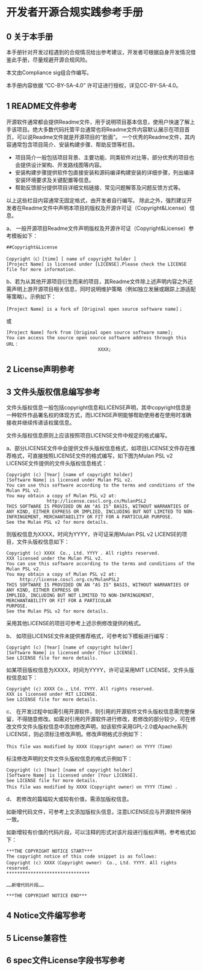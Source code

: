 # 开发者开源合规实践参考手册

## 0 关于本手册

本手册针对开发过程遇到的合规情况给出参考建议，开发者可根据自身开发情况借鉴此手册，尽量规避开源合规风险。

本文由Compliance sig组合作编写。

本手册内容依据 “CC-BY-SA-4.0” 许可证进行授权，详见CC-BY-SA-4.0。

## 1 README文件参考

开源软件通常都会提供Readme文件，用于说明项目基本信息，使用户快速了解上手该项目。绝大多数代码托管平台通常也将Readme文件内容默认展示在项目首页，可以说Readme文件就是开源项目的“脸面”。
一个优秀的Readme文件，其内容通常包含项目简介、安装构建步骤、帮助反馈等栏目。

- 项目简介一般包括项目背景、主要功能、同类软件对比等，部分优秀的项目也会提供设计架构、开发路线图等内容。
- 安装构建步骤提供软件包直接安装和源码编译构建安装的详细步骤，列出编译安装环境要求及关键配置等信息。
- 帮助反馈部分提供项目详细文档链接、常见问题解答及问题反馈方式等。

以上这些栏目内容通常无固定格式，由开发者自行编写。
除此之外，强烈建议开发者在Readme文件中声明本项目的版权及开源许可证（Copyright&License）信息。

a、 一般开源项目Readme文件声明版权及开源许可证（Copyright&License）参考模板如下：

```
##Copyright&License

Copyright（c）[time] [ name of copyright holder ]
[Project Name] is licensed under [LICENSE].Please check the LICENSE file for more information.

```

b、若为从其他开源项目衍生而来的项目，其Readme文件除上述声明内容之外还需声明上游开源项目相关信息，同时说明维护策略（例如独立发展或跟踪上游适配等策略）。示例如下：

```
[Project Name] is a fork of [Original open source software name]；
```
或
```
[Project Name] fork from [Original open source software name];
You can access the source open source software address through this URL：
                                  XXXX;
```

## 2 License声明参考

## 3 文件头版权信息编写参考

文件头版权信息一般包括copyright信息和LICENSE声明，其中copyright信息是一种软件作品署名权的体现方式，而LICENSE声明能够帮助使用者在使用时准确接收并继续传递该权属信息。

文件头版权信息原则上应该按照项目LICENSE文件中规定的格式编写。

a、部分LICENSE文件中会提供文件头版权信息格式，如项目LICENSE文件存在推荐格式，可直接按照LICENSE文件的格式编写，如下图为Mulan PSL v2 LICENSE文件提供的文件头版权信息格式：

```
Copyright (c) [Year] [name of copyright holder]
[Software Name] is licensed under Mulan PSL v2.
You can use this software according to the terms and conditions of the Mulan PSL v2. 
You may obtain a copy of Mulan PSL v2 at:
               http://license.coscl.org.cn/MulanPSL2 
THIS SOFTWARE IS PROVIDED ON AN "AS IS" BASIS, WITHOUT WARRANTIES OF ANY KIND, EITHER EXPRESS OR IMPLIED, INCLUDING BUT NOT LIMITED TO NON-INFRINGEMENT, MERCHANTABILITY OR FIT FOR A PARTICULAR PURPOSE.  
See the Mulan PSL v2 for more details.  
```

则版权信息为XXXX，时间为YYYY，许可证采用Mulan PSL v2 LICENSE的项目，文件头版权信息如下：

```
Copyright (c) XXXX  Co., Ltd. YYYY . All rights reserved.
XXX licensed under the Mulan PSL v2.
You can use this software according to the terms and conditions of the Mulan PSL v2.
You may obtain a copy of Mulan PSL v2 at:
     http://license.coscl.org.cn/MulanPSL2
THIS SOFTWARE IS PROVIDED ON AN "AS IS" BASIS, WITHOUT WARRANTIES OF ANY KIND, EITHER EXPRESS OR
IMPLIED, INCLUDING BUT NOT LIMITED TO NON-INFRINGEMENT, MERCHANTABILITY OR FIT FOR A PARTICULAR
PURPOSE.
See the Mulan PSL v2 for more details.
```

采用其他LICENSE的项目可参考上述示例修改提供的格式。

b、 如项目LICENSE文件未提供推荐格式，可参考如下模板进行编写：

```
Copyright (c) [Year] [name of copyright holder]
[Software Name] is licensed under [Your LICENSE].
See LICENSE file for more details.  
```

如某项目版权信息为XXXX，时间为YYYY，许可证采用MIT LICENSE，文件头版权信息如下：


```
Copyright (c) XXXX Co., Ltd. YYYY. All rights reserved.
XXX is licensed under MIT LICENSE.
See LICENSE file for more details.  
```


c、 在开发过程中如需引用开源软件，则引用的开源软件文件头版权信息需完整保留，不得随意修改。如需对引用的开源软件进行修改，若修改的部分较少，可在修改文件文件头版权信息中添加修改声明，如该软件采用GPL-2.0或Apache系列LICENSE，则必须标注修改声明。修改声明格式示例如下： 

```
This file was modified by XXXX（Copyright owner）on YYYY（Time）
```


标注修改声明的文件文件头版权信息的格式示例如下：

```
Copyright (c) [Year] [name of copyright holder]
[Software Name] is licensed under [Your LICENSE].
See LICENSE file for more details.
This file was modified by XXXX（Copyright owner）on YYYY（Time）.
```

d、 若修改的篇幅较大或较有价值，需添加版权信息。

如新增代码文件，可参考上文添加版权头信息，注意LICENSE应与开源软件保持一致。

如新增较有价值的代码片段，可以注释的形式对该片段进行版权声明，参考格式如下：

```
***THE COPYRIGHT NOTICE START***
The copyright notice of this code snippet is as follows:
Copyright (c) XXXX（Copyright owner） Co., Ltd. YYYY. All rights reserved.
*******************************

……新增代码片段……

***THE COPYRIGHT NOTICE END***
```

## 4 Notice文件编写参考

## 5 License兼容性

## 6 spec文件License字段书写参考
